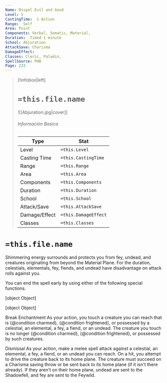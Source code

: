 ```yaml
---
Name: Dispel Evil and Good
Level: 5
CastingTime:  1 Action 
Range:  Self
Area: Point
Components: Verbal, Somatic, Material, 
Duration:  Timed 1 minute
School: Abjuration
AttackSave: Charisma
DamageEffect: 
Classes: Cleric, Paladin, 
SpellSource: PHB
Page: 233
---
```


>[!infobox|left]
># `=this.file.name`
>![[Abjuration.jpg|cover]]
> ###### Información Basica
> Type |  Stat |
> ---|---|
> Level | `=this.Level` |
> Casting Time | `=this.CastingTime` |
> Range | `=this.Range` |
> Area | `=this.Area` |
> Components | `=this.Components` |
> Duration | `=this.Duration` |
> School | `=this.School` |
> Attack/Save | `=this.AttackSave` |
> Damage/Effect | `=this.DamageEffect` |
> Classes | `=this.Classes` |

# `=this.file.name`
Shimmering energy surrounds and protects you from fey, undead, and creatures originating from beyond the Material Plane. For the duration, celestials, elementals, fey, fiends, and undead have disadvantage on attack rolls against you.

You can end the spell early by using either of the following special functions.

[object Object]

[object Object]



 


 

Break Enchantment
As your action, you touch a creature you can reach that is {@condition charmed}, {@condition frightened}, or possessed by a celestial, an elemental, a fey, a fiend, or an undead. The creature you touch is no longer {@condition charmed}, {@condition frightened}, or possessed by such creatures. 

Dismissal
As your action, make a melee spell attack against a celestial, an elemental, a fey, a fiend, or an undead you can reach. On a hit, you attempt to drive the creature back to its home plane. The creature must succeed on a Charisma saving throw or be sent back to its home plane (if it isn&#x27;t there already). If they aren&#x27;t on their home plane, undead are sent to the Shadowfell, and fey are sent to the Feywild. 


